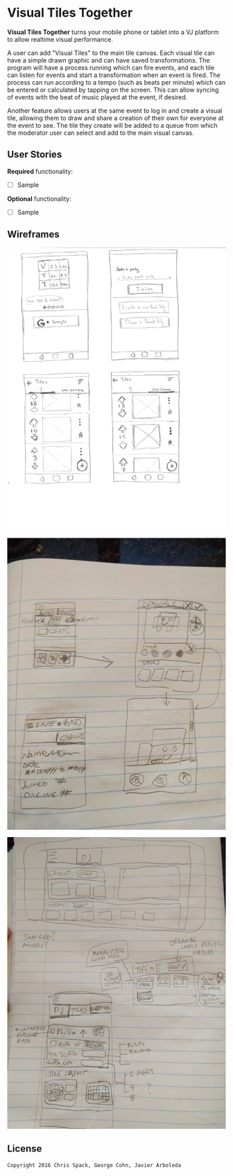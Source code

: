 # Visual Tiles Together

**Visual Tiles Together** turns your mobile phone or tablet into a VJ platform to allow realtime visual performance.

A user can add "Visual Tiles" to the main tile canvas. Each visual tile can have a simple drawn graphic and can have saved transformations. The program will have a process running which can fire events, and each tile can listen for events and start a transformation when an event is fired. The process can run according to a tempo (such as beats per minute) which can be entered or calculated by tapping on the screen. This can allow syncing of events with the beat of music played at the event, if desired.

Another feature allows users at the same event to log in and create a visual tile, allowing them to draw and share a creation of their own for everyone at the event to see. The tile they create will be added to a queue from which the moderator user can select and add to the main visual canvas.


## User Stories

**Required** functionality:

* [ ] Sample

**Optional** functionality:

* [ ] Sample

## Wireframes

![screenshot](https://github.com/VisualTiles/VisualTilesTogether/blob/master/art/wf_01.jpg)

![screenshot](https://github.com/VisualTiles/VisualTilesTogether/blob/master/art/wf_02.jpg)

![screenshot](https://github.com/VisualTiles/VisualTilesTogether/blob/master/art/wf_03.jpg)

## License

    Copyright 2016 Chris Spack, George Cohn, Javier Arboleda
